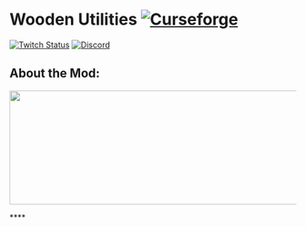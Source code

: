 # Wooden Utilities [![Curseforge][curseImg]][curseLink]

[![Twitch Status](https://img.shields.io/twitch/status/ModernGamingWorld?label=ModernGamingWorld&style=social)](https://www.twitch.tv/moderngamingworld) [![Discord][discordimg]][discordlink]

[discordImg]: https://img.shields.io/discord/808837174387671090?color=7289DA&label=Modern%27s%20Place&style=flat-square

[discordLink]: https://discord.gg/CTbZwZnFpZ

[curseImg]: http://cf.way2muchnoise.eu/409871.svg

[curseLink]: https://www.curseforge.com/minecraft/mc-mods/wooden-utilities

## About the Mod:
<p align="center">
  <img width="1124" height="200" src="https://bisecthosting.com/images/CF/Wooden_Utilities/BH_WU_Header.png">
</p>****
